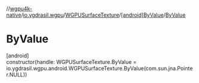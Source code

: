 //[wgpu4k-native](../../../../index.md)/[io.ygdrasil.wgpu](../../index.md)/[WGPUSurfaceTexture](../index.md)/[[android]ByValue](index.md)/[ByValue](-by-value.md)

# ByValue

[android]\
constructor(handle: WGPUSurfaceTexture.ByValue = io.ygdrasil.wgpu.android.WGPUSurfaceTexture.ByValue(com.sun.jna.Pointer.NULL))